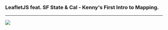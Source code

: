 ### LeafletJS feat. SF State & Cal - Kenny's First Intro to Mapping.

----

![](http://i.imgur.com/cZzUid9.png)
